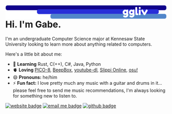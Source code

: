 <a href="https://ggliv.com"><img align="right" src="banner.png"></a>

# Hi. I'm Gabe.
I'm an undergraduate Computer Science major at Kennesaw State University looking to learn more about anything related to computers.

Here's a little bit about me:
- 🌱 **Learning** Rust, C(++), C#, Java, Python
- 🫀 **Loving** [PICO-8](https://www.lexaloffle.com/pico-8.php), [BeepBox](https://github.com/johnnesky/beepbox), [youtube-dl](https://github.com/ytdl-org/youtube-dl), [Slippi Online](https://github.com/project-slippi/Ishiiruka), [osu!](https://github.com/ppy/osu)
- 😄 **Pronouns:** he/him
- ⚡ **Fun fact:** I love pretty much any music with a guitar and drums in it... please feel free to send me music recommendations, I'm always looking for something new to listen to.

[![website badge](https://img.shields.io/badge/my-website-blue)][website]
[![email me badge](https://img.shields.io/badge/email-me-lightgrey)][email]
[![github badge](https://img.shields.io/github/followers/ggliv?label=follow&style=social)](https://github.com/ggliv)


[website]: https://ggliv.com
[email]:m&#97;&#105;&#76;&#116;&#111;&#58;&#116;&#103;&#97;b&#101;&#108;&#105;&#118;&#101;n&#103;o&#111;&#100;&#64;g&#109;&#97;&#105;&#108;&#46;&#99;o&#109;
